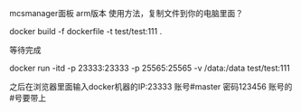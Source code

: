 mcsmanager面板 arm版本
使用方法，复制文件到你的电脑里面？

docker build -f  dockerfile -t test/test:111 .

等待完成

docker run -itd -p 23333:23333 -p 25565:25565 -v /data:/data test/test:111

之后在浏览器里面输入docker机器的IP:23333
账号#master
密码123456
账号的#号要带上
